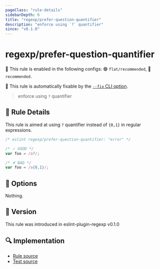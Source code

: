 ```yaml
---
pageClass: "rule-details"
sidebarDepth: 0
title: "regexp/prefer-question-quantifier"
description: "enforce using `?` quantifier"
since: "v0.1.0"
---
```

# regexp/prefer-question-quantifier

💼 This rule is enabled in the following configs: 🟢 `flat/recommended`, 🔵 `recommended`.

🔧 This rule is automatically fixable by the [`--fix` CLI option](https://eslint.org/docs/latest/user-guide/command-line-interface#--fix).

<!-- end auto-generated rule header -->

> enforce using `?` quantifier

## :book: Rule Details

This rule is aimed at using `?` quantifier instead of `{0,1}` in regular expressions.

<eslint-code-block fix>

```js
/* eslint regexp/prefer-question-quantifier: "error" */

/* ✓ GOOD */
var foo = /a?/;

/* ✗ BAD */
var foo = /a{0,1}/;
```

</eslint-code-block>

## :wrench: Options

Nothing.

## :rocket: Version

This rule was introduced in eslint-plugin-regexp v0.1.0

## :mag: Implementation

- [Rule source](https://github.com/ota-meshi/eslint-plugin-regexp/blob/master/lib/rules/prefer-question-quantifier.ts)
- [Test source](https://github.com/ota-meshi/eslint-plugin-regexp/blob/master/tests/lib/rules/prefer-question-quantifier.ts)
